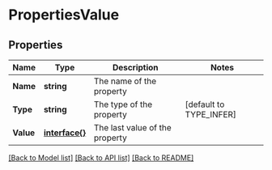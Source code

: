 # PropertiesValue

## Properties

Name | Type | Description | Notes
------------ | ------------- | ------------- | -------------
**Name** | **string** | The name of the property | 
**Type** | **string** | The type of the property | [default to TYPE_INFER]
**Value** | [**interface{}**](interface{}.md) | The last value of the property | 

[[Back to Model list]](../README.md#documentation-for-models) [[Back to API list]](../README.md#documentation-for-api-endpoints) [[Back to README]](../README.md)


